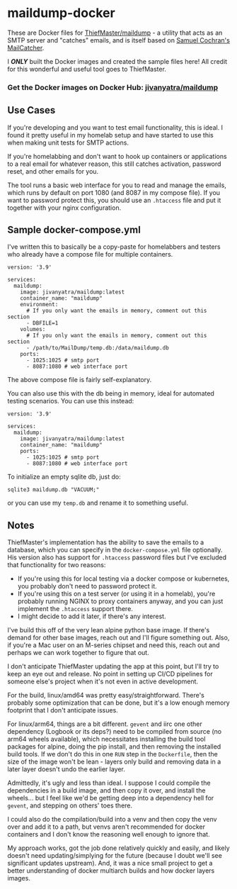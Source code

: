 # maildump-docker
These are Docker files for [ThiefMaster/maildump](https://github.com/ThiefMaster/maildump) - a utility that acts as an SMTP server and "catches" emails, and is itself based on [Samuel Cochran's MailCatcher](https://github.com/sj26/mailcatcher/).

I ***ONLY*** built the Docker images and created the sample files here! All credit for this wonderful and useful tool goes to ThiefMaster.

### Get the Docker images on Docker Hub: [jivanyatra/maildump](https://hub.docker.com/repository/docker/jivanyatra/maildump/general)

## Use Cases

If you're developing and you want to test email functionality, this is ideal. I found it pretty useful in my homelab setup and have started to use this when making unit tests for SMTP actions.

If you're homelabbing and don't want to hook up containers or applications to a real email for whatever reason, this still catches activation, password reset, and other emails for you.

The tool runs a basic web interface for you to read and manage the emails, which runs by default on port 1080 (and 8087 in my compose file). If you want to password protect this, you should use an `.htaccess` file and put it together with your nginx configuration.

## Sample docker-compose.yml

I've written this to basically be a copy-paste for homelabbers and testers who already have a compose file for multiple containers.

```
version: '3.9'

services:
  maildump:
    image: jivanyatra/maildump:latest
    container_name: "maildump"
    environment:
      # If you only want the emails in memory, comment out this section
      - DBFILE=1
    volumes:
      # If you only want the emails in memory, comment out this section
      - /path/to/MailDump/temp.db:/data/maildump.db
    ports:
      - 1025:1025 # smtp port
      - 8087:1080 # web interface port
```

The above compose file is fairly self-explanatory.

You can also use this with the db being in memory, ideal for automated testing scenarios. You can use this instead:

```
version: '3.9'

services:
  maildump:
    image: jivanyatra/maildump:latest
    container_name: "maildump"
    ports:
      - 1025:1025 # smtp port
      - 8087:1080 # web interface port
```

To initialize an empty sqlite db, just do:

```sqlite3 maildump.db "VACUUM;"```

or you can use my `temp.db` and rename it to something useful.


## Notes

ThiefMaster's implementation has the ability to save the emails to a database, which you can specify in the `docker-compose.yml` file optionally. His version also has support for `.htaccess` password files but I've excluded that functionality for two reasons:

  - If you're using this for local testing via a docker compose or kubernetes, you probably don't need to password protect it.
  - If you're using this on a test server (or using it in a homelab), you're probably running NGINX to proxy containers anyway, and you can just implement the `.htaccess` support there.
  - I might decide to add it later, if there's any interest.

I've build this off of the very lean alpine python base image. If there's demand for other base images, reach out and I'll figure something out. Also, if you're a Mac user on an M-series chipset and need this, reach out and perhaps we can work together to figure that out.

I don't anticipate ThiefMaster updating the app at this point, but I'll try to keep an eye out and release. No point in setting up CI/CD pipelines for someone else's project when it's not even in active development.

For the build, linux/amd64 was pretty easy/straightforward. There's probably some optimization that can be done, but it's a low enough memory footprint that I don't anticipate issues.

For linux/arm64, things are a bit different. `gevent` and iirc one other dependency (Logbook or its deps?) need to be compiled from source (no arm64 wheels available), which necessitates installing the build tool packages for alpine, doing the pip install, and then removing the installed build tools. If we don't do this in one `RUN` step in the `Dockerfile`, then the size of the image won't be lean - layers only build and removing data in a later layer doesn't undo the earlier layer.

Admittedly, it's ugly and less than ideal. I suppose I could compile the dependencies in a build image, and then copy it over, and install the wheels... but I feel like we'd be getting deep into a dependency hell for `gevent`, and stepping on others' toes there.

I could also do the compilation/build into a venv and then copy the venv over and add it to a path, but venvs aren't recommended for docker containers and I don't know the reasoning well enough to ignore that.

My approach works, got the job done relatively quickly and easily, and likely doesn't need updating/simplying for the future (because I doubt we'll see significant updates upstream). And, it was a nice small project to get a better understanding of docker multiarch builds and how docker layers images.
